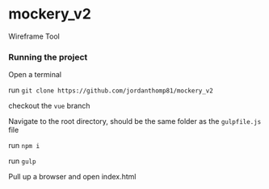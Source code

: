 # mockery_v2
Wireframe Tool


### Running the project
Open a terminal

run `git clone https://github.com/jordanthomp81/mockery_v2`

checkout the `vue` branch

Navigate to the root directory, should be the same folder as the `gulpfile.js` file

run `npm i`

run `gulp`

Pull up a browser and open index.html
